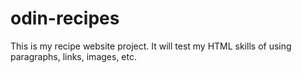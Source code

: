 # odin-recipes
This is my recipe website project. 
It will test my HTML skills of using paragraphs, links, images, etc.

